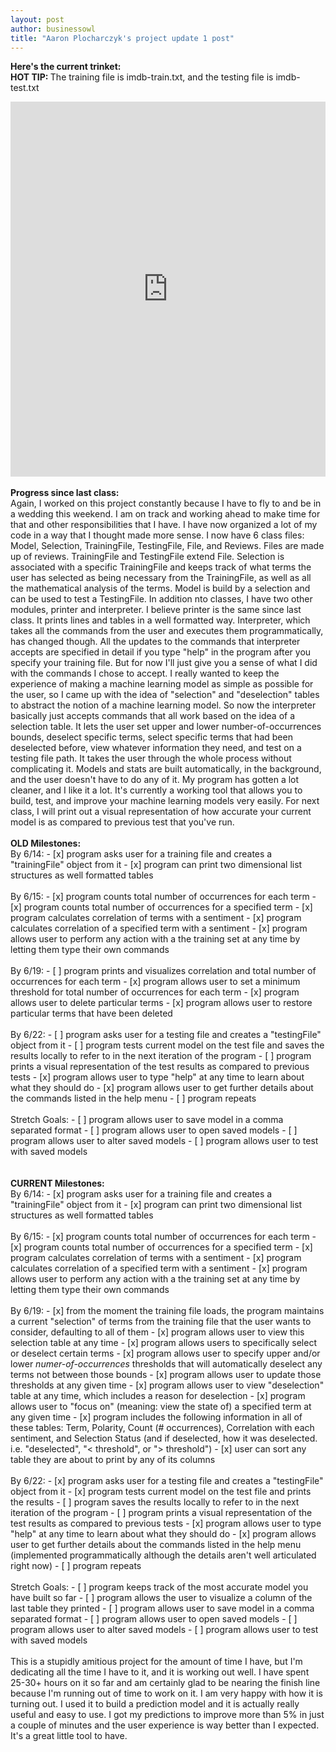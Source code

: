 ```yaml
---
layout: post
author: businessowl
title: "Aaron Plocharczyk's project update 1 post"
---
```

<strong>Here's the current trinket:</strong>
<br/>
<strong>HOT TIP: </strong>
The training file is imdb-train.txt, and the testing file is imdb-test.txt

<iframe src="https://trinket.io/embed/python/eac50d79b3" width="100%" height="600" frameborder="0" marginwidth="0" marginheight="0" allowfullscreen></iframe>

<br/>
<br/>
<strong>Progress since last class:</strong>
<br/>
Again, I worked on this project constantly because I have to fly to and be in a wedding this weekend. I am on track and working ahead to make time for that and other responsibilities that I have. I have now organized a lot of my code in a way that I thought made more sense. I now have 6 class files: Model, Selection, TrainingFile, TestingFile, File, and Reviews. Files are made up of reviews. TrainingFile and TestingFile extend File. Selection is associated with a specific TrainingFile and keeps track of what terms the user has selected as being necessary from the TrainingFile, as well as all the mathematical analysis of the terms. Model is build by a selection and can be used to test a TestingFile. In addition nto classes, I have two other modules, printer and interpreter. I believe printer is the same since last class. It prints lines and tables in a well formatted way. Interpreter, which takes all the commands from the user and executes them programmatically, has changed though. All the updates to the commands that interpreter accepts are specified in detail if you type "help" in the program after you specify your training file. But for now I'll just give you a sense of what I did with the commands I chose to accept. I really wanted to keep the experience of making a machine learning model as simple as possible for the user, so I came up with the idea of "selection" and "deselection" tables to abstract the notion of a machine learning model. So now the interpreter basically just accepts commands that all work based on the idea of a selection table. It lets the user set upper and lower number-of-occurrences bounds, deselect specific terms, select specific terms that had been deselected before, view whatever information they need, and test on a testing file path. It takes the user through the whole process without complicating it. Models and stats are built automatically, in the background, and the user doesn't have to do any of it. My program has gotten a lot cleaner, and I like it a lot. It's currently a working tool that allows you to build, test, and improve your machine learning models very easily. For next class, I will print out a visual representation of how accurate your current model is as compared to previous test that you've run.
<br/>
<br/>
<strong>OLD Milestones:</strong>
<br/>
By 6/14:
- [x] program asks user for a training file and creates a "trainingFile" object from it
- [x] program can print two dimensional list structures as well formatted tables
<br/>
<br/>
By 6/15:
- [x] program counts total number of occurrences for each term
- [x] program counts total number of occurrences for a specified term
- [x] program calculates correlation of terms with a sentiment
- [x] program calculates correlation of a specified term with a sentiment
- [x] program allows user to perform any action with a the training set at any time by letting them type their own commands
<br/>
<br/>
By 6/19:
- [ ] program prints and visualizes correlation and total number of occurrences for each term
- [x] program allows user to set a minimum threshold for total number of occurrences for each term
- [x] program allows user to delete particular terms
- [x] program allows user to restore particular terms that have been deleted
<br/>
<br/>
By 6/22:
- [ ] program asks user for a testing file and creates a "testingFile" object from it
- [ ] program tests current model on the test file and saves the results locally to refer to in the next iteration of the program
- [ ] program prints a visual representation of the test results as compared to previous tests
- [x] program allows user to type "help" at any time to learn about what they should do
- [x] program allows user to get further details about the commands listed in the help menu
- [ ] program repeats
<br/>
<br/>
Stretch Goals:
- [ ] program allows user to save model in a comma separated format
- [ ] program allows user to open saved models
- [ ] program allows user to alter saved models
- [ ] program allows user to test with saved models

<br/>
<br/>
<br/>
<strong>CURRENT Milestones:</strong>
<br/>
By 6/14:
- [x] program asks user for a training file and creates a "trainingFile" object from it
- [x] program can print two dimensional list structures as well formatted tables
<br/>
<br/>
By 6/15:
- [x] program counts total number of occurrences for each term
- [x] program counts total number of occurrences for a specified term
- [x] program calculates correlation of terms with a sentiment
- [x] program calculates correlation of a specified term with a sentiment
- [x] program allows user to perform any action with a the training set at any time by letting them type their own commands
<br/>
<br/>
By 6/19:
- [x] from the moment the training file loads, the program maintains a current "selection" of terms from the training file that the user wants to consider, defaulting to all of them
- [x] program allows user to view this selection table at any time
- [x] program allows users to specifically select or deselect certain terms
- [x] program allows user to specify upper and/or lower <i>numer-of-occurrences</i> thresholds that will automatically deselect any terms not between those bounds
- [x] program allows user to update those thresholds at any given time
- [x] program allows user to view "deselection" table at any time, which includes a reason for deselection
- [x] program allows user to "focus on" (meaning: view the state of) a specified term at any given time
- [x] program includes the following information in all of these tables: Term, Polarity, Count (# occurrences), Correlation with each sentiment, and Selection Status (and if deselected, how it was deselected. i.e. "deselected", "< threshold", or "> threshold")
- [x] user can sort any table they are about to print by any of its columns
<br/>
<br/>
By 6/22:
- [x] program asks user for a testing file and creates a "testingFile" object from it
- [x] program tests current model on the test file and prints the results
- [ ] program saves the results locally to refer to in the next iteration of the program
- [ ] program prints a visual representation of the test results as compared to previous tests
- [x] program allows user to type "help" at any time to learn about what they should do
- [x] program allows user to get further details about the commands listed in the help menu (implemented programmatically although the details aren't well articulated right now)
- [ ] program repeats
<br/>
<br/>
Stretch Goals:
- [ ] program keeps track of the most accurate model you have built so far
- [ ] program allows the user to visualize a column of the last table they printed
- [ ] program allows user to save model in a comma separated format
- [ ] program allows user to open saved models
- [ ] program allows user to alter saved models
- [ ] program allows user to test with saved models
<br/>
<br/>
This is a stupidly amitious project for the amount of time I have, but I'm dedicating all the time I have to it, and it is working out well. I have spent 25-30+ hours on it so far and am certainly glad to be nearing the finish line because I'm running out of time to work on it. I am very happy with how it is turning out. I used it to build a prediction model and it is actually really useful and easy to use. I got my predictions to improve more than 5% in just a couple of minutes and the user experience is way better than I expected. It's a great little tool to have.

